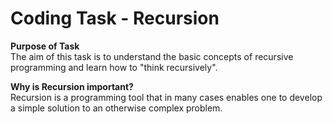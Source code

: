 # Coding Task - Recursion

**Purpose of Task** </br>
The aim of this task is to understand the basic concepts of recursive programming and learn how to "think recursively".

**Why is Recursion important?** </br>
Recursion is a programming tool that in many cases enables one to develop a simple solution to an otherwise complex problem. 
